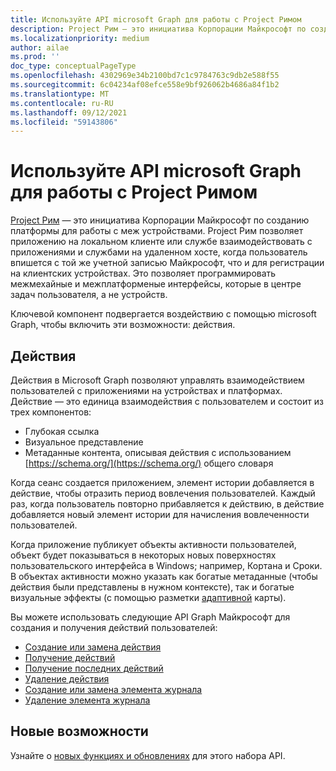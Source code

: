```yaml
---
title: Используйте API microsoft Graph для работы с Project Римом
description: Project Рим — это инициатива Корпорации Майкрософт по созданию платформы для работы с меж устройствами. Project Рим позволяет приложению на локальном клиенте или службе взаимодействовать с приложениями и службами на удаленном хосте, когда пользователь впишется с той же учетной записью Майкрософт, что и для регистрации на клиентских устройствах. Это позволяет программировать межмехайные и межплатформеные интерфейсы, которые в центре задач пользователя, а не устройств.
ms.localizationpriority: medium
author: ailae
ms.prod: ''
doc_type: conceptualPageType
ms.openlocfilehash: 4302969e34b2100bd7c1c9784763c9db2e588f55
ms.sourcegitcommit: 6c04234af08efce558e9bf926062b4686a84f1b2
ms.translationtype: MT
ms.contentlocale: ru-RU
ms.lasthandoff: 09/12/2021
ms.locfileid: "59143806"
---
```

# <a name="use-the-microsoft-graph-api-to-work-with-project-rome"></a>Используйте API microsoft Graph для работы с Project Римом

[Project Рим](https://developer.microsoft.com/en-us/windows/project-rome) — это инициатива Корпорации Майкрософт по созданию платформы для работы с меж устройствами. Project Рим позволяет приложению на локальном клиенте или службе взаимодействовать с приложениями и службами на удаленном хосте, когда пользователь впишется с той же учетной записью Майкрософт, что и для регистрации на клиентских устройствах. Это позволяет программировать межмехайные и межплатформеные интерфейсы, которые в центре задач пользователя, а не устройств.

Ключевой компонент подвергается воздействию с помощью microsoft Graph, чтобы включить эти возможности: действия.

## <a name="activities"></a>Действия

Действия в Microsoft Graph позволяют управлять взаимодействием пользователей с приложениями на устройствах и платформах. Действие — это единица взаимодействия с пользователем и состоит из трех компонентов:

- Глубокая ссылка
- Визуальное представление
- Метаданные контента, описывая действия с использованием [https://schema.org/](https://schema.org/) общего словаря

Когда сеанс создается приложением, элемент истории добавляется в действие, чтобы отразить период вовлечения пользователей. Каждый раз, когда пользователь повторно прибавляется к действию, в действие добавляется новый элемент истории для начисления вовлеченности пользователей.

Когда приложение публикует объекты активности пользователей, объект будет показываться в некоторых новых поверхностях пользовательского интерфейса в Windows; например, Кортана и Сроки. В объектах активности можно указать как богатые метаданные (чтобы действия были представлены в нужном контексте), так и богатые визуальные эффекты (с помощью разметки [адаптивной](https://adaptivecards.io/) карты).

Вы можете использовать следующие API Graph Майкрософт для создания и получения действий пользователей:

- [Создание или замена действия](../api/projectrome-put-activity.md)
- [Получение действий](../api/projectrome-get-activities.md)
- [Получение последних действий](../api/projectrome-get-recent-activities.md)
- [Удаление действия](../api/projectrome-delete-activity.md)
- [Создание или замена элемента журнала](../api/projectrome-put-historyitem.md)
- [Удаление элемента журнала](../api/projectrome-delete-historyitem.md)

## <a name="whats-new"></a>Новые возможности
Узнайте о [новых функциях и обновлениях](/graph/whats-new-overview) для этого набора API.
